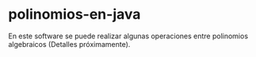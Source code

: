 # polinomios-en-java
En este software se puede realizar algunas operaciones entre polinomios algebraicos (Detalles próximamente).
